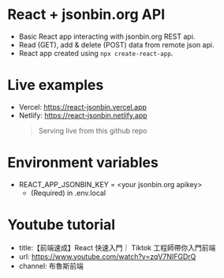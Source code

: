 # React + jsonbin.org API

- Basic React app interacting with jsonbin.org REST api. 
- Read (GET), add & delete (POST) data from remote json api.
- React app created using `npx create-react-app`.

# Live examples

- Vercel: https://react-jsonbin.vercel.app
- Netlify: https://react-jsonbin.netlify.app
  > Serving live from this github repo

# Environment variables

- REACT_APP_JSONBIN_KEY = \<your jsonbin.org apikey>
  - (Required) in .env.local

# Youtube tutorial

- title:【前端速成】React 快速入門｜ Tiktok 工程師帶你入門前端
- url: https://www.youtube.com/watch?v=zqV7NIFGDrQ
- channel: 布魯斯前端

